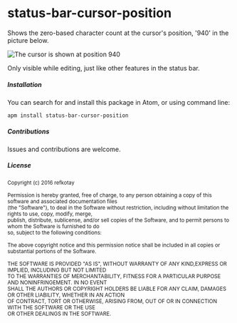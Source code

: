 # status-bar-cursor-position

Shows the zero-based character count at the cursor's position, '940' in the picture below.

![The cursor is shown at position 940](https://raw.githubusercontent.com/refkotay/refkotay-images/master/cursor-position.png "The cursor is shown at position 940")

Only visible while editing, just like other features in the status bar.

##### Installation

You can search for and install this package in Atom, or using command line:

`apm install status-bar-cursor-position`

##### Contributions

Issues and contributions are welcome.

##### License

<sub>
Copyright (c) 2016 refkotay</br>
</br>
Permission is hereby granted, free of charge, to any person obtaining a copy of this software and associated documentation files</br>
(the "Software"), to deal in the Software without restriction, including without limitation the rights to use, copy, modify, merge,</br>
publish, distribute, sublicense, and/or sell copies of the Software, and to permit persons to whom the Software is furnished to do</br>
so, subject to the following conditions:</br>
</br>
The above copyright notice and this permission notice shall be included in all copies or substantial portions of the Software.</br>
</br>
THE SOFTWARE IS PROVIDED "AS IS", WITHOUT WARRANTY OF ANY KIND,EXPRESS OR IMPLIED, INCLUDING BUT NOT LIMITED</br>
TO THE WARRANTIES OF MERCHANTABILITY, FITNESS FOR A PARTICULAR PURPOSE AND NONINFRINGEMENT. IN NO EVENT</br>
SHALL THE AUTHORS OR COPYRIGHT HOLDERS BE LIABLE FOR ANY CLAIM, DAMAGES OR OTHER LIABILITY, WHETHER IN AN ACTION</br>
OF CONTRACT, TORT OR OTHERWISE, ARISING FROM, OUT OF OR IN CONNECTION WITH THE SOFTWARE OR THE USE</br>
OR OTHER DEALINGS IN THE SOFTWARE.
</sub>
